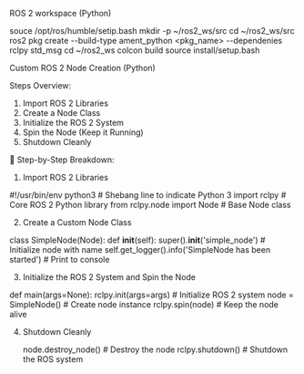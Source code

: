 

ROS 2 workspace (Python)

souce /opt/ros/humble/setip.bash
mkdir -p ~/ros2_ws/src
cd ~/ros2_ws/src
ros2 pkg create --build-type ament_python <pkg_name> --dependenies rclpy std_msg
cd ~/ros2_ws
colcon build
source install/setup.bash


Custom ROS 2 Node Creation (Python)

Steps Overview:
1. Import ROS 2 Libraries
2. Create a Node Class
3. Initialize the ROS 2 System
4. Spin the Node (Keep it Running)
5. Shutdown Cleanly

🔹 Step-by-Step Breakdown:

1. Import ROS 2 Libraries

#!/usr/bin/env python3        # Shebang line to indicate Python 3
import rclpy                   # Core ROS 2 Python library
from rclpy.node import Node    # Base Node class

2. Create a Custom Node Class

class SimpleNode(Node):
    def __init__(self):
        super().__init__('simple_node')                   # Initialize node with name
        self.get_logger().info('SimpleNode has been started')  # Print to console

3. Initialize the ROS 2 System and Spin the Node

def main(args=None):
    rclpy.init(args=args)        # Initialize ROS 2 system
    node = SimpleNode()          # Create node instance
    rclpy.spin(node)             # Keep the node alive

4. Shutdown Cleanly

    node.destroy_node()          # Destroy the node
    rclpy.shutdown()             # Shutdown the ROS system
